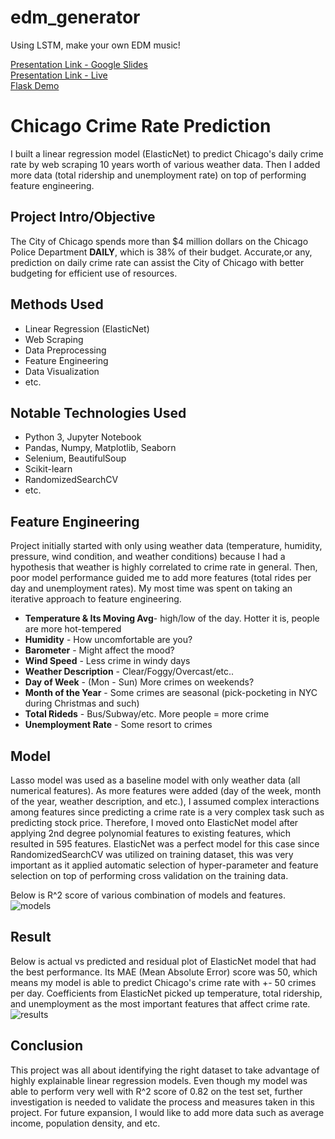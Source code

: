 # edm_generator
Using LSTM, make your own EDM music!

[Presentation Link - Google Slides](https://docs.google.com/presentation/d/1zXZ93rWshsaOpxh_lYr6b3dzsdWjL1Ek0-7hRlvWi_o/edit)  
[Presentation Link - Live](https://youtu.be/gTKVusBObZc)  
[Flask Demo](https://drive.google.com/file/d/1c9HJYBEF0yTOu15Aq4b0q-I-P7v8MHAf/view?usp=sharing)




# Chicago Crime Rate Prediction
I built a linear regression model (ElasticNet) to predict Chicago's daily crime rate by web scraping 10 years worth of various weather data. Then I added more data (total ridership and unemployment rate) on top of performing feature engineering.

## Project Intro/Objective
The City of Chicago spends more than $4 million dollars on the Chicago Police Department **DAILY**, which is 38% of their budget. Accurate,or any, prediction on daily crime rate can assist the City of Chicago with better budgeting for efficient use of resources.

## Methods Used
* Linear Regression (ElasticNet)
* Web Scraping
* Data Preprocessing
* Feature Engineering
* Data Visualization
* etc.

## Notable Technologies Used
* Python 3, Jupyter Notebook
* Pandas, Numpy, Matplotlib, Seaborn
* Selenium, BeautifulSoup
* Scikit-learn
* RandomizedSearchCV
* etc. 

## Feature Engineering
Project initially started with only using weather data (temperature, humidity, pressure, wind condition, and weather conditions) because I had a hypothesis that weather is highly correlated to crime rate in general. Then, poor model performance guided me to add more features (total rides per day and unemployment rates). My most time was spent on taking an iterative approach to feature engineering.

* **Temperature & Its Moving Avg**- high/low of the day. Hotter it is, people are more hot-tempered
* **Humidity** - How uncomfortable are you?
* **Barometer** - Might affect the mood?
* **Wind Speed** - Less crime in windy days
* **Weather Description** - Clear/Foggy/Overcast/etc..
* **Day of Week** - (Mon - Sun) More crimes on weekends?
* **Month of the Year** - Some crimes are seasonal (pick-pocketing in NYC during Christmas and such)
* **Total Rideds** - Bus/Subway/etc. More people = more crime
* **Unemployment Rate** - Some resort to crimes

## Model 
Lasso model was used as a baseline model with only weather data (all numerical features). As more features were added (day of the week, month of the year, weather description, and etc.), I assumed complex interactions among features since predicting a crime rate is a very complex task such as predicting stock price. Therefore, I moved onto ElasticNet model after applying 2nd degree polynomial features to existing features, which resulted in 595 features. ElasticNet was a perfect model for this case since RandomizedSearchCV was utilized on training dataset, this was very important as it applied automatic selection of hyper-parameter and feature selection on top of performing cross validation on the training data.

Below is R^2 score of various combination of models and features.
![models](img/models.jpg)

## Result 
Below is actual vs predicted and residual plot of ElasticNet model that had the best performance. Its MAE (Mean Absolute Error) score was 50, which means my model is able to predict Chicago's crime rate with +- 50 crimes per day. Coefficients from ElasticNet picked up temperature, total ridership, and unemployment as the most important features that affect crime rate.
![results](img/result.JPG)

## Conclusion
This project was all about identifying the right dataset to take advantage of highly explainable linear regression models. Even though my model was able to perform very well with R^2 score of 0.82 on the test set, further investigation is needed to validate the process and measures taken in this project. For future expansion, I would like to add more data such as average income, population density, and etc.
